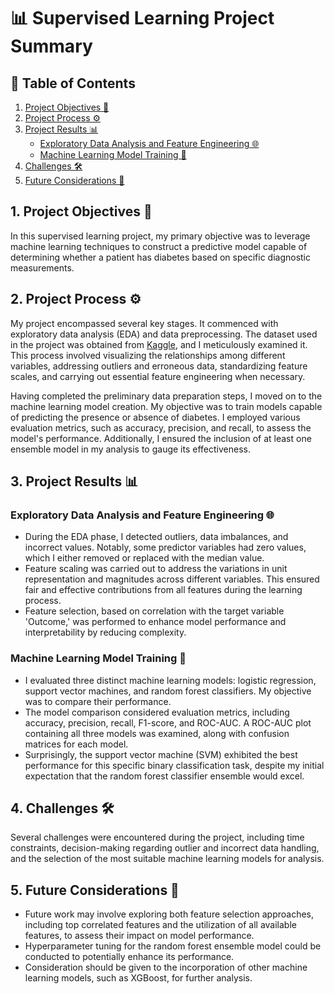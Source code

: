 # 📊 Supervised Learning Project Summary

## 📝 Table of Contents
1. [Project Objectives 🎯](#project-objectives-)
2. [Project Process ⚙️](#project-process-)
3. [Project Results 📊](#project-results-)
    - [Exploratory Data Analysis and Feature Engineering 🌐](#exploratory-data-analysis-and-feature-engineering-)
    - [Machine Learning Model Training 🤖](#machine-learning-model-training-)
4. [Challenges 🛠](#challenges-)
5. [Future Considerations 🚀](#future-considerations-)

## 1. Project Objectives 🎯
In this supervised learning project, my primary objective was to leverage machine learning techniques to construct a predictive model capable of determining whether a patient has diabetes based on specific diagnostic measurements.

## 2. Project Process ⚙️
My project encompassed several key stages. It commenced with exploratory data analysis (EDA) and data preprocessing. The dataset used in the project was obtained from [Kaggle](https://www.kaggle.com/datasets/akshaydattatraykhare/diabetes-dataset), and I meticulously examined it. This process involved visualizing the relationships among different variables, addressing outliers and erroneous data, standardizing feature scales, and carrying out essential feature engineering when necessary.

Having completed the preliminary data preparation steps, I moved on to the machine learning model creation. My objective was to train models capable of predicting the presence or absence of diabetes. I employed various evaluation metrics, such as accuracy, precision, and recall, to assess the model's performance. Additionally, I ensured the inclusion of at least one ensemble model in my analysis to gauge its effectiveness.

## 3. Project Results 📊

### Exploratory Data Analysis and Feature Engineering 🌐
- During the EDA phase, I detected outliers, data imbalances, and incorrect values. Notably, some predictor variables had zero values, which I either removed or replaced with the median value.
- Feature scaling was carried out to address the variations in unit representation and magnitudes across different variables. This ensured fair and effective contributions from all features during the learning process.
- Feature selection, based on correlation with the target variable 'Outcome,' was performed to enhance model performance and interpretability by reducing complexity.

### Machine Learning Model Training 🤖
- I evaluated three distinct machine learning models: logistic regression, support vector machines, and random forest classifiers. My objective was to compare their performance.
- The model comparison considered evaluation metrics, including accuracy, precision, recall, F1-score, and ROC-AUC. A ROC-AUC plot containing all three models was examined, along with confusion matrices for each model.
- Surprisingly, the support vector machine (SVM) exhibited the best performance for this specific binary classification task, despite my initial expectation that the random forest classifier ensemble would excel.

## 4. Challenges 🛠
Several challenges were encountered during the project, including time constraints, decision-making regarding outlier and incorrect data handling, and the selection of the most suitable machine learning models for analysis.

## 5. Future Considerations 🚀
- Future work may involve exploring both feature selection approaches, including top correlated features and the utilization of all available features, to assess their impact on model performance.
- Hyperparameter tuning for the random forest ensemble model could be conducted to potentially enhance its performance.
- Consideration should be given to the incorporation of other machine learning models, such as XGBoost, for further analysis.
